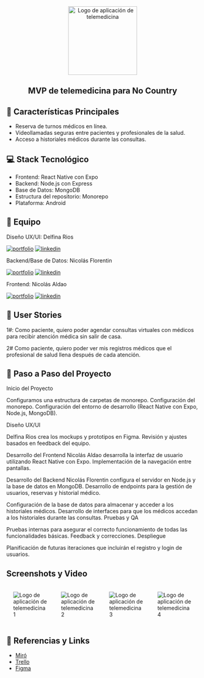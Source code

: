 <div align="center">
<img alt="Logo de aplicación de telemedicina" src="https://github.com/nicolas-aldao/c18-94-m-react-native/assets/68720883/733a2286-d4a5-44b4-8797-1d5dad664847" width="180">

## MVP de telemedicina para No Country

</div>

## 🌟 Características Principales

- Reserva de turnos médicos en línea.
- Videollamadas seguras entre pacientes y profesionales de la salud.
- Acceso a historiales médicos durante las consultas.

## 💻 Stack Tecnológico

- Frontend: React Native con Expo
- Backend: Node.js con Express
- Base de Datos: MongoDB
- Estructura del repositorio: Monorepo
- Plataforma: Android

## 👥 Equipo

Diseño UX/UI: Delfina Rios

[![portfolio](https://img.shields.io/badge/my_portfolio-000?style=for-the-badge&logo=ko-fi&logoColor=white)](https://delfinarios.myportfolio.com/work)
[![linkedin](https://img.shields.io/badge/linkedin-0A66C2?style=for-the-badge&logo=linkedin&logoColor=white)](https://www.linkedin.com/in/delfinarios)

Backend/Base de Datos: Nicolás Florentin

[![portfolio](https://img.shields.io/badge/my_portfolio-000?style=for-the-badge&logo=ko-fi&logoColor=white)](https://porfolio-nicolas-florentin.vercel.app)
[![linkedin](https://img.shields.io/badge/linkedin-0A66C2?style=for-the-badge&logo=linkedin&logoColor=white)](https://www.linkedin.com/in/nflorentin)

Frontend: Nicolás Aldao

[![portfolio](https://img.shields.io/badge/my_portfolio-000?style=for-the-badge&logo=ko-fi&logoColor=white)](https://nicolas-aldao.vercel.app/)
[![linkedin](https://img.shields.io/badge/linkedin-0A66C2?style=for-the-badge&logo=linkedin&logoColor=white)](https://www.linkedin.com/in/nicolas-aldao)

## 👤 User Stories

1#: Como paciente, quiero poder agendar consultas virtuales con médicos para recibir atención médica sin salir de casa.

2# Como paciente, quiero poder ver mis registros médicos que el profesional de salud llena después de cada atención.

## 📌 Paso a Paso del Proyecto

Inicio del Proyecto

Configuramos una estructura de carpetas de monorepo.
Configuración del monorepo.
Configuración del entorno de desarrollo (React Native con Expo, Node.js, MongoDB).

Diseño UX/UI

Delfina Rios crea los mockups y prototipos en Figma.
Revisión y ajustes basados en feedback del equipo.

Desarrollo del Frontend
Nicolás Aldao desarrolla la interfaz de usuario utilizando React Native con Expo.
Implementación de la navegación entre pantallas.

Desarrollo del Backend
Nicolás Florentin configura el servidor en Node.js y la base de datos en MongoDB.
Desarrollo de endpoints para la gestión de usuarios, reservas y historial médico.

Configuración de la base de datos para almacenar y acceder a los historiales médicos.
Desarrollo de interfaces para que los médicos accedan a los historiales durante las consultas.
Pruebas y QA

Pruebas internas para asegurar el correcto funcionamiento de todas las funcionalidades básicas.
Feedback y correcciones.
Despliegue

Planificación de futuras iteraciones que incluirán el registro y login de usuarios.

## Screenshots y Video

<div style="display: flex; flex-direction: row; justify-content: space-around; align-items: center;">
  <img alt="Logo de aplicación de telemedicina 1" style="margin: 18px;" src="https://github.com/nicolas-aldao/c18-94-m-react-native/assets/68720883/0d6f03e7-b761-4032-905a-1c52f1ba9046" />
  <img alt="Logo de aplicación de telemedicina 2" style="margin: 18px;" src="https://github.com/nicolas-aldao/c18-94-m-react-native/assets/68720883/b0460ec0-0db4-45ef-b9e8-bacb0f877ef8" />
  <img alt="Logo de aplicación de telemedicina 3" style="margin: 18px;" src="https://github.com/nicolas-aldao/c18-94-m-react-native/assets/68720883/ab51454a-f2d2-418a-8ddf-9107e9cf5b99" />
  <img alt="Logo de aplicación de telemedicina 4" style="margin: 18px;" src="https://github.com/nicolas-aldao/c18-94-m-react-native/assets/68720883/93ba340a-f275-4dc2-939d-669baeea39c6" />
</div>

<!-- <a href="https://www.youtube.com/watch?v=dQw4w9WgXcQ">Mirá la demo de nuestra app en video</a> -->

## 🔗 Referencias y Links

- <a href="https://miro.com/welcomeonboard/MEEzaG5lMWxkQmU4aE1icGlaNGR2ZEZBaHFuWjI5THVFdmhLZGIydmN0aXJTdFBQZ1NiZ3ZvV0FDMzVMalhVM3wzNDU4NzY0NTI5NzQ1MTE3NjgzfDI=?share_link_id=439075746512">Miró</a>
- <a href="https://trello.com/invite/b/SxGnpPFy/ATTIea4fb43e51ed9d586c115896f3bd4f715BB26D6B/no-country-telemed-project">Trello</a>
- <a href="https://www.figma.com/design/3W8DhT7pdU3WdqJXcPoV7h/MedConnect-App?node-id=2052-1969&m=dev">Figma</a>
